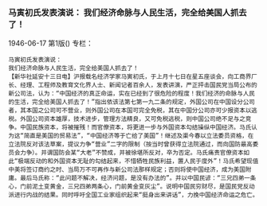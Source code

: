 ### 马寅初氏发表演说：  我们经济命脉与人民生活，完全给美国人抓去了！

1946-06-17
第1版()
专栏：

    马寅初氏发表演说：
    我们经济命脉与人民生活，完全给美国人抓去了！
    【新华社延安十三日电】沪报载名经济学家马寅初氏，于上月十七日在星五座谈会，向工商界厂长、经理、工程师及教育文化界人士、新闻记者百余人，发表讲演，严正抨击国民党当局公布的新公司法，认为：“中国经济的真正命运，实在已经到了很危险的程度！我们经济的命脉与人民的生活，完全给美国人抓去了！”指出依该法第七第一九二条的规定，外国公司在中国设分公司者，其本国之公司可不营业，则外国公司在本国可完全免税，其在中国分公司亦可少报资本以逃税。外国公司资本雄厚，技术进步，管理方法精良，又可免税逃税，则中国公司绝不足与之竞争。中国民族资本，将被摧残！而官僚资本，将更进一步与外国资本勾结操纵中国经济。马氏认为这“简直是美国的贸易法”，“中国经济等于亡给了美国”！继述及渠今春以立法委员资格，在立法院反对该法草案，提议力争“营业”二字的限制（按当时曾获得立法院通过，而向国防最高委员会力争）。并谓国防会某“大老”不赞成，并被徐堪所反对，卒为否定。马氏痛责官僚资本如此“极端反动的和外国资本无耻的勾结起来，不惜牺牲民族利益，置人民于度外”！马氏希望现值中美将签订商约之时、当局万不可再作与新公司法那样规定；否则将使中国经济，成为美国附庸。最后马氏称：“此问题不解决，经济问题，是没有办法的”。并以中国民谚：“三兄四弟一条心，门前泥土变黄金，三兄四弟两条心，门前黄金变灰尘”。说明中国民穷财尽，是国民党反动派进行内战的结果。同时呼吁全国工业家组织起来“挺身出来讲话”，力挽中国经济命运之危亡。
